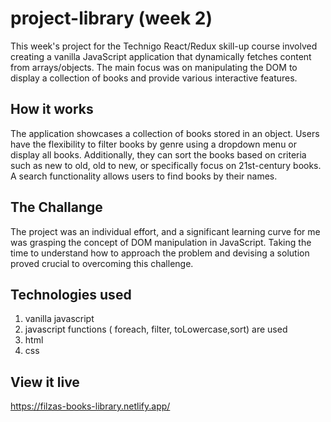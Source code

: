 # project-library (week 2)

This week's project for the Technigo React/Redux skill-up course involved creating a vanilla JavaScript application that dynamically fetches content from arrays/objects. The main focus was on manipulating the DOM to display a collection of books and provide various interactive features.

## How it works
The application showcases a collection of books stored in an object. Users have the flexibility to filter books by genre using a dropdown menu or display all books. Additionally, they can sort the books based on criteria such as new to old, old to new, or specifically focus on 21st-century books. A search functionality allows users to find books by their names.

 ## The Challange
 The project was an individual effort, and a significant learning curve for me was grasping the concept of DOM manipulation in JavaScript. Taking the time to understand how to approach the problem and devising a solution proved crucial to overcoming this challenge.
 
 ## Technologies used
 1. vanilla javascript
 2. javascript functions ( foreach, filter, toLowercase,sort) are used
 3. html 
 4. css
 
## View it live
https://filzas-books-library.netlify.app/

